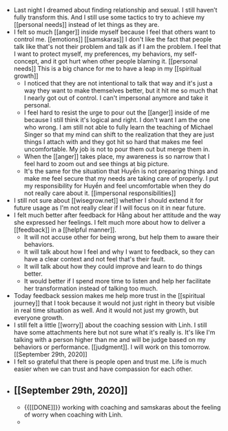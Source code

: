 - Last night I dreamed about finding relationship and sexual. I still haven’t fully transform this. And I still use some tactics to try to achieve my [[personal needs]] instead of let things as they are.
- I felt so much [[anger]] inside myself because I feel that others want to control me. [[emotions]] [[samskaras]] I don't like the fact that people talk like that's not their problem and talk as if I am the problem. I feel that I want to protect myself, my preferences, my behaviors, my self-concept, and it got hurt when other people blaming it. [[personal needs]] This is a big chance for me to have a leap in my [[spiritual growth]]
    - I noticed that they are not intentional to talk that way and it's just a way they want to make themselves better, but it hit me so much that I nearly got out of control. I can't impersonal anymore and take it personal.
    - I feel hard to resist the urge to pour out the [[anger]] inside of me because I still think it's logical and right. I don't want I am the one who wrong. I am still not able to fully learn the teaching of Michael Singer so that my mind can shift to the realization that they are just things I attach with and they got hit so hard that makes me feel uncomfortable. My job is not to pour them out but merge them in.
    - When the [[anger]] takes place, my awareness is so narrow that I feel hard to zoom out and see things at big picture. 
    - It's the same for the situation that Huyền is not preparing things and make me feel secure that my needs are taking care of properly. I put my responsibility for Huyền and feel uncomfortable when they do not really care about it. [[impersonal responsibilities]]
- I still not sure about [[wisegrow.net]] whether I should extend it for future usage as I'm not really clear if I will focus on it in near future.
- I felt much better after feedback for Hằng about her attitude and the way she expressed her feelings. I felt much more about how to deliver a [[feedback]] in a [[helpful manner]].
    - It will not accuse other for being wrong, but help them to aware their behaviors.
    - It will talk about how I feel and why I want to feedback, so they can have a clear context and not feel that's their fault.
    - It will talk about how they could improve and learn to do things better.
    - It would better if I spend more time to listen and help her facilitate her transformation instead of talking too much.
- Today feedback session makes me help more trust in the [[spiritual journey]] that I took because it would not just right in theory but visible in real time situation as well. And it would not just my growth, but everyone growth.
- I still felt a little [[worry]] about the coaching session with Linh. I still have some attachments here but not sure what it's really is. It's like I'm talking with a person higher than me and will be judge based on my behaviors or performance. [[judgment]]. I will work on this tomorrow. [[September 29th, 2020]]
- I felt so grateful that there is people open and trust me. Life is much easier when we can trust and have compassion for each other.
- [[September 29th, 2020]]
    - 
    - {{[[DONE]]}} working with coaching and samskaras about the feeling of worry when coaching with Linh.
    - 
